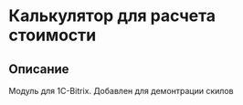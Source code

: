 # Калькулятор для расчета стоимости

## Описание
Модуль для 1C-Bitrix. Добавлен для демонтрации скилов
